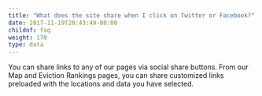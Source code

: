 ```yaml
---
title: "What does the site share when I click on Twitter or Facebook?"
date: 2017-11-19T20:43:49-08:00
childof: faq
weight: 170
type: data
---
```

You can share links to any of our pages via social share buttons. From our Map and Eviction Rankings pages, you can share customized links preloaded with the locations and data you have selected. 